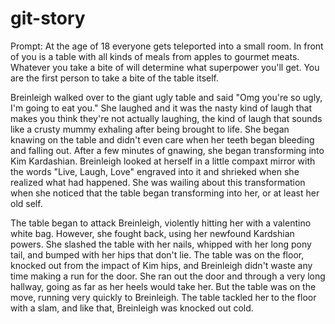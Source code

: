 # git-story

Prompt: At the age of 18 everyone gets teleported into a small room. In front of you is a table with all kinds of meals from apples to gourmet meats. 
Whatever you take a bite of will determine what superpower you'll get. You are the first person to take a bite of the table itself.

Breinleigh walked over to the giant ugly table and said "Omg you're so ugly, I'm going to eat you." She laughed and it was the nasty kind of laugh that makes you think they're not actually laughing, the kind of laugh that sounds like a crusty mummy exhaling after being brought to life. She began knawing on the table and didn't even care when her teeth began bleeding and falling out. After a few minutes of gnawing, she began transforming into Kim Kardashian. Breinleigh looked at herself in a little compaxt mirror with the words "Live, Laugh, Love" engraved into it and shrieked when she realized what had happened. She was wailing about this transformation when she noticed that the table began transforming into her, or at least her old self.

The table began to attack Breinleigh, violently hitting her with a valentino white bag. However, she fought back, using her newfound Kardshian powers. She slashed the table with her nails, whipped with her long pony tail, and bumped with her hips that don't lie. The table was on the floor, knocked out from the impact of Kim hips, and Breinleigh didn't waste any time making a run for the door. She ran out the door and through a very long hallway, going as far as her heels would take her. But the table was on the move, running very quickly to Breinleigh. The table tackled her to the floor with a slam, and like that, Breinleigh was knocked out cold.
